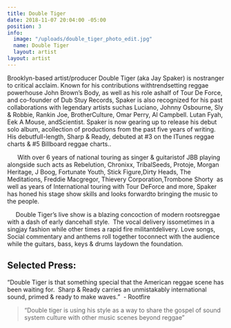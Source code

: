```yaml
---
title: Double Tiger
date: 2018-11-07 20:04:00 -05:00
position: 3
info:
  image: "/uploads/double_tiger_photo_edit.jpg"
  name: Double Tiger
  layout: artist
layout: artist
---
```


Brooklyn-based​ ​artist/producer​ ​​Double​ ​Tiger​​ ​(aka​ ​Jay​ ​Spaker)​ ​is​ ​no​ ​stranger​ ​to​ ​critical acclaim.​ ​Known​ ​for​ ​his​ ​contributions​ ​with​ ​trendsetting​ ​reggae​ ​powerhouse​​ ​John​ ​Brown’s​ ​Body, as​ ​well​ ​as​ ​his​ ​role​ ​as​ ​half​ ​of​ ​​Tour​ ​De​ ​Force,​ ​​and​ ​co-founder​ ​of​ ​Dub​ ​Stuy​ ​Records,​ ​Spaker​ ​is also​ ​recognized​ ​for​ ​his​ ​past​ ​collaborations​ ​with​ ​legendary​ ​artists​ ​such​ ​as​ ​​Luciano,​ ​Johnny Osbourne,​ ​Sly​ ​&​ ​Robbie,​ ​Rankin​ ​Joe,​ ​Brother​ ​Culture,​ ​Omar​ ​Perry,​ ​Al​ ​Campbell.​ ​Lutan Fyah,​ ​Eek​ ​A​ ​Mouse,​ ​​and​ ​​Scientist​.​ ​Spaker​ ​is​ ​now​ ​gearing​ ​up​ ​to​ ​release​ ​his​ ​debut​ ​solo​ ​album, a​ ​collection​ ​of​ ​productions​ ​from​ ​the​ ​past​ ​five​ ​years​ ​of​ ​writing.​ ​His​ ​debut​ ​full-length,​ ​​Sharp & Ready,​ ​debuted​ ​at​ ​#3​ ​on​ ​the​ ​ITunes​ ​reggae​ ​charts​ ​&​ ​#5​ ​Billboard​ ​reggae​ ​charts..

​ ​ ​​ ​​ ​​ ​​ ​With​ ​over​ ​6​ ​years​ ​of​ ​national​ ​touring​ ​as​ ​singer​ ​&​ ​guitarist​ ​of​ ​JBB​ ​playing​ ​alongside​ ​such​ ​acts as​ ​​Rebelution,​ ​Chronixx,​ ​Tribal​ ​Seeds,​ ​Protoje,​ ​Morgan​ ​Heritage,​ ​J​ ​Boog,​ ​Fortunate Youth,​ ​Stick​ ​Figure,​ ​Dirty​ ​Heads,​ ​The​ ​Meditations,​ ​Freddie​ ​Macgregor,​ ​Thievery Corporation,​ ​Trombone​ ​Shorty​ ​​​ ​as​ ​well​ ​as​ ​years​ ​of​ ​International​ ​touring​ ​with​ ​Tour​ ​De​ ​Force and​ ​more,​ ​Spaker​ ​has​ ​honed​ ​his​ ​stage​ ​show​ ​skills​ ​and​ ​looks​ ​forward​ ​to​ ​bringing​ ​the​ ​music​ ​to the​ ​people.

​ ​​ ​​ ​​ ​​ ​Double​ ​Tiger’s​ ​live​ ​show​ ​is​ ​a​ ​blazing​ ​concoction​ ​of​ ​modern​ ​roots​ ​reggae​ ​with​ ​a​ ​dash​ ​of​ ​early dancehall​ ​style.​ ​​ ​The​ ​vocal​ ​delivery​ ​is​ ​sometimes​ ​in​ ​a​ ​singjay​ ​fashion​ ​while​ ​other​ ​times​ ​a​ ​rapid fire​ ​militant​ ​delivery.​ ​Love​ ​songs,​ ​Social​ ​commentary​ ​and​ ​anthems​ ​roll​ ​together​ ​to​ ​connect​ ​with the​ ​audience​ ​while​ ​the​ ​guitars,​ ​bass,​ ​keys​ ​&​ ​drums​ ​lay​ ​down​ ​the​ ​foundation.

## Selected​ ​Press:

“Double Tiger is that something special that the American reggae scene has been waiting for.
​ Sharp & Ready carries an unmistakably international sound, primed & ready to make waves.”
​
-​ ​Rootfire

> “Double tiger is using his style as a way to share the gospel of sound system culture with other music scenes beyond reggae”
​